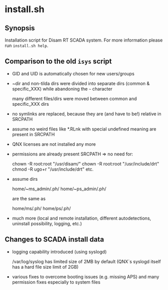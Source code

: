 install.sh
==========

Synopsis
--------

Installation script for Disam RT SCADA system. For more information please run `install.sh help`.

Comparison to the old `isys` script
-----------------------------------

*   GID and UID is automatically chosen for new users/groups
*   ~dir and non-tilda dirs were divided into separate dirs (common & specific_XXX) while abandoning the `~` character

    many different files/dirs were moved between common and specific_XXX dirs

*   no symlinks are replaced, because they are (and have to be!) relative in SRCPATH
*   assume no weird files like *.RLnk with special undefined meaning are present in SRCPATH
*   QNX licenses are not installed any more
*   permissions are already present SRCPATH => no need for:

    chown -R root:root "/usr/disam/"
    chown -R root:root "/usr/include/drt"
    chmod -R ugo+r "/usr/include/drt"
    etc.

*   assume dirs

    home/~ms_admin/.ph/
    home/~ps_admin/.ph/

    are the same as

    home/ms/.ph/
    home/ps/.ph/

*   much more (local and remote installation, different autodetections, uninstall possibility, logging, etc.)

Changes to SCADA install data
-----------------------------

*   logging capability introduced (using syslogd)

    /var/log/syslog has limited size of 2MB by default (QNX\`s syslogd itself has a hard file size limit of 2GB)

*   various fixes to overcome booting issues (e.g. missing APS) and many permission fixes especially to system files
